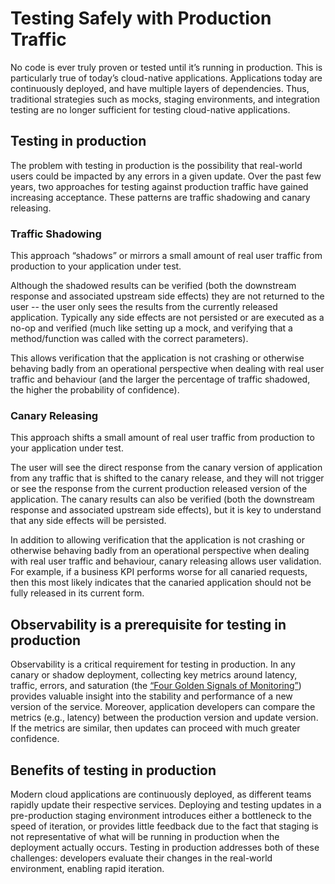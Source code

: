 # Testing Safely with Production Traffic

No code is ever truly proven or tested until it’s running in production. This is particularly true of today’s cloud-native applications. Applications today are continuously deployed, and have multiple layers of dependencies. Thus, traditional strategies such as mocks, staging environments, and integration testing are no longer sufficient for testing cloud-native applications.

## Testing in production

The problem with testing in production is the possibility that real-world users could be impacted by any errors in a given update. Over the past few years, two approaches for testing against production traffic have gained increasing acceptance. These patterns are traffic shadowing and canary releasing.

### Traffic Shadowing

This approach “shadows” or mirrors a small amount of real user traffic from production to your application under test.

Although the shadowed results can be verified (both the downstream response and associated upstream side effects) they are not returned to the user -- the user only sees the results from the currently released application. Typically any side effects are not persisted or are executed as a no-op and verified (much like setting up a mock, and verifying that a method/function was called with the correct parameters).

This allows verification that the application is not crashing or otherwise behaving badly from an operational perspective when dealing with real user traffic and behaviour (and the larger the percentage of traffic shadowed, the higher the probability of confidence).

### Canary Releasing

This approach shifts a small amount of real user traffic from production to your application under test.

The user will see the direct response from the canary version of application from any traffic that is shifted to the canary release, and they will not trigger or see the response from the current production released version of the application. The canary results can also be verified (both the downstream response and associated upstream side effects), but it is key to understand that any side effects will be persisted.

In addition to allowing verification that the application is not crashing or otherwise behaving badly from an operational perspective when dealing with real user traffic and behaviour, canary releasing allows user validation. For example, if a business KPI performs worse for all canaried requests, then this most likely indicates that the canaried application should not be fully released in its current form.

## Observability is a prerequisite for testing in production

Observability is a critical requirement for testing in production. In any canary or shadow deployment, collecting key metrics around latency, traffic, errors, and saturation (the [“Four Golden Signals of Monitoring”](https://landing.google.com/sre/sre-book/chapters/monitoring-distributed-systems/#xref_monitoring_golden-signals)) provides valuable insight into the stability and performance of a new version of the service. Moreover, application developers can compare the metrics (e.g., latency) between the production version and update version. If the metrics are similar, then updates can proceed with much greater confidence.

## Benefits of testing in production

Modern cloud applications are continuously deployed, as different teams rapidly update their respective services. Deploying and testing updates in a pre-production staging environment introduces either a bottleneck to the speed of iteration, or provides little feedback due to the fact that staging is not representative of what will be running in production when the deployment actually occurs.  Testing in production addresses both of these challenges: developers evaluate their changes in the real-world environment, enabling rapid iteration.

